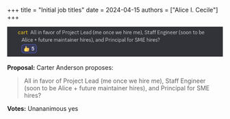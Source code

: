 +++
title = "Initial job titles"
date = 2024-04-15
authors = ["Alice I. Cecile"]
+++

<!-- more -->

![Initial job titles](initial_job_titles.png)

**Proposal:** Carter Anderson proposes:

> All in favor of Project Lead (me once we hire me), Staff Engineer (soon to be Alice + future maintainer hires), and Principal for SME hires?

**Votes:** Unananimous yes
